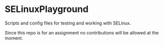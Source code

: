 # SELinuxPlayground
 Scripts and config files for testing and working with SELinux.  

Since this repo is for an assignment no contributions will be allowed at the moment.  
